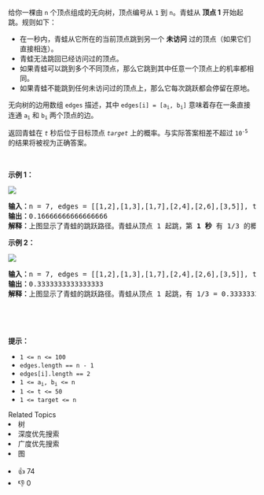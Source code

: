 <p>给你一棵由 <code>n</code> 个顶点组成的无向树，顶点编号从 <code>1</code> 到 <code>n</code>。青蛙从 <strong>顶点 1</strong> 开始起跳。规则如下：</p>

<ul> 
 <li>在一秒内，青蛙从它所在的当前顶点跳到另一个 <strong>未访问</strong> 过的顶点（如果它们直接相连）。</li> 
 <li>青蛙无法跳回已经访问过的顶点。</li> 
 <li>如果青蛙可以跳到多个不同顶点，那么它跳到其中任意一个顶点上的机率都相同。</li> 
 <li>如果青蛙不能跳到任何未访问过的顶点上，那么它每次跳跃都会停留在原地。</li> 
</ul>

<p>无向树的边用数组 <code>edges</code> 描述，其中 <code>edges[i] = [a<sub>i</sub>, b<sub>i</sub>]</code> 意味着存在一条直接连通 <code>a<sub>i</sub></code> 和 <code>b<sub>i</sub></code> 两个顶点的边。</p>

<p>返回青蛙在 <em><code>t</code></em> 秒后位于目标顶点 <em><code>target</code> </em>上的概率。与实际答案相差不超过 <code>10<sup>-5</sup></code> 的结果将被视为正确答案。</p>

<p>&nbsp;</p>

<p><strong>示例 1：</strong></p>

<p><img src="https://assets.leetcode.com/uploads/2021/12/21/frog1.jpg" /></p>

<pre>
<strong>输入：</strong>n = 7, edges = [[1,2],[1,3],[1,7],[2,4],[2,6],[3,5]], t = 2, target = 4
<strong>输出：</strong>0.16666666666666666 
<strong>解释：</strong>上图显示了青蛙的跳跃路径。青蛙从顶点 1 起跳，第 <strong>1 秒</strong> 有 1/3 的概率跳到顶点 2 ，然后第 <strong>2 秒</strong> 有 1/2 的概率跳到顶点 4，因此青蛙在 2 秒后位于顶点 4 的概率是 1/3 * 1/2 = 1/6 = 0.16666666666666666 。 
</pre>

<p><strong>示例 2：</strong></p>

<p><img src="https://assets.leetcode.com/uploads/2021/12/21/frog2.jpg" /></p>

<pre>
<strong>输入：</strong>n = 7, edges = [[1,2],[1,3],[1,7],[2,4],[2,6],[3,5]], t = 1, target = 7
<strong>输出：</strong>0.3333333333333333
<strong>解释：</strong>上图显示了青蛙的跳跃路径。青蛙从顶点 1 起跳，有 1/3 = 0.3333333333333333 的概率能够 <strong>1 秒</strong> 后跳到顶点 7 。 
</pre>

<p>&nbsp;</p>

<p>&nbsp;</p>

<p><strong>提示：</strong></p>

<ul> 
 <li><code>1 &lt;= n &lt;= 100</code></li> 
 <li><code>edges.length == n - 1</code></li> 
 <li><code>edges[i].length == 2</code></li> 
 <li><code>1 &lt;= a<sub>i</sub>, b<sub>i</sub>&nbsp;&lt;= n</code></li> 
 <li><code>1 &lt;= t &lt;= 50</code></li> 
 <li><code>1 &lt;= target &lt;= n</code></li> 
</ul>

<div><div>Related Topics</div><div><li>树</li><li>深度优先搜索</li><li>广度优先搜索</li><li>图</li></div></div><br><div><li>👍 74</li><li>👎 0</li></div>